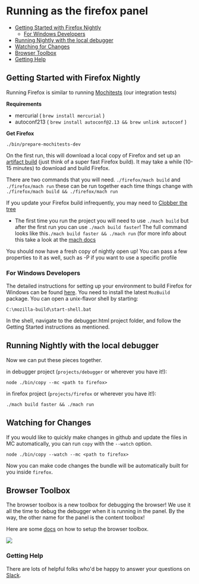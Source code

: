 # Running as the firefox panel

* [Getting Started with Firefox Nightly](#getting-started-with-firefox-nightly)
  * [For Windows Developers](#for-windows-developers)
* [Running Nightly with the local debugger](#running-nightly-with-the-local-debugger)
* [Watching for Changes](#watching-for-changes)
* [Browser Toolbox](#browser-toolbox)
* [Getting Help](#getting-help)

## Getting Started with Firefox Nightly

Running Firefox is similar to running [Mochitests](./mochitests.md) (our integration tests)

**Requirements**

* mercurial ( `brew install mercurial` )
* autoconf213 ( `brew install autoconf@2.13 && brew unlink autoconf` )

**Get Firefox**

`./bin/prepare-mochitests-dev`

On the first run, this will download a local copy of Firefox and set up an [artifact build](https://developer.mozilla.org/en-US/docs/Mozilla/Developer_guide/Build_Instructions/Artifact_builds) (just think of a super fast Firefox build). It may take a while (10-15 minutes) to download and build Firefox.

There are two commands that you will need. `./firefox/mach build` and `./firefox/mach run` these can be run together
each time things change with `./firefox/mach build && ./firefox/mach run`

If you update your Firefox build infrequently, you may need to [Clobber the
tree](https://wiki.mozilla.org/Clobbering_the_Tree)

* The first time you run the project you will need to use `./mach build` but after the first run you can use `./mach build faster`! The full command looks like this`./mach build faster && ./mach run` (for more info about this take a look at the [mach docs](https://developer.mozilla.org/en-US/docs/Mozilla/Developer_guide/mach)

You should now have a fresh copy of nightly open up! You can pass a few properties to it as well,
such as -P <custom-profile> if you want to use a specific profile

### For Windows Developers

The detailed instructions for setting up your environment to build Firefox for Windows can be found [here](https://developer.mozilla.org/en-US/docs/Mozilla/Developer_guide/Build_Instructions/Windows_Prerequisites). You need to install the latest `MozBuild` package. You can open a unix-flavor shell by starting:

```
C:\mozilla-build\start-shell.bat
```

In the shell, navigate to the debugger.html project folder, and follow the Getting Started instructions as mentioned.

## Running Nightly with the local debugger

Now we can put these pieces together.

in debugger project (`projects/debugger` or wherever you have it!):

```
node ./bin/copy --mc <path to firefox>
```

in firefox project (`projects/firefox` or wherever you have it!):

```
./mach build faster && ./mach run
```

## Watching for Changes

If you would like to quickly make changes in github and update the files in MC automatically,
you can run `copy` with the `--watch` option.

```
node ./bin/copy --watch --mc <path to firefox>
```

Now you can make code changes the bundle will be automatically built for you inside `firefox`.

## Browser Toolbox

The browser toolbox is a new toolbox for debugging the browser! We use it all the time to debug the debugger when it is running in the panel. By the way, the other name for the panel is the content toolbox!

Here are some [docs][bt] on how to setup the browser toolbox.

![](https://mdn.mozillademos.org/files/11121/browser-toolbox.png)

[bt]: https://developer.mozilla.org/en-US/docs/Tools/Browser_Toolbox

### Getting Help

There are lots of helpful folks who'd be happy to answer
your questions on [Slack][slack].

[slack]: https://devtools-html-slack.herokuapp.com/
